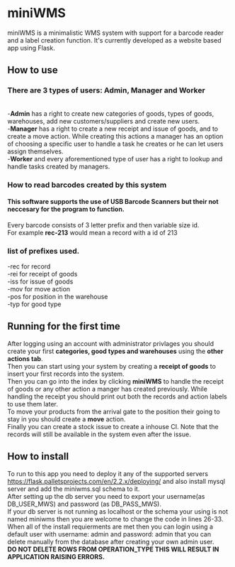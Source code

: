 # miniWMS
miniWMS is a minimalistic WMS system with support for a barcode reader and a label creation function.
It's currently developed as a website based app using Flask.
## How to use

### There are 3 types of users: <b>Admin, Manager and Worker</b>
<br>
-<b>Admin</b> has a right to create new categories of goods, types of goods, warehouses, add new customers/suppliers and create new users.
<br>
-<b>Manager</b> has a right to create a new receipt and issue of goods, and to create a move action. While creating this actions a manager has an option of choosing
a specific user to handle a task he creates or he can let users assign themselves.
<br>
-<b>Worker</b> and every aforementioned type of user has a right to lookup and handle tasks created by managers.


### How to read barcodes created by this system
#### This software supports the use of USB Barcode Scanners but their not neccesary for the program to function.
Every barcode consists of 3 letter prefix and then variable size id.
<br>
For example <b>rec-213</b> would mean a record with a id of 213

### list of prefixes used.

-rec for record
<br>
-rei for receipt of goods
<br>
-iss for issue of goods
<br>
-mov for move action
<br>
-pos for position in the warehouse
<br>
-typ for good type

## Running for the first time
After logging using an account with administrator privlages you should create your first <b>categories, good types and warehouses</b> using the <b>other actions tab</b>.
<br>
Then you can start using your system by creating a <b>receipt of goods</b> to insert your first records into the system.
<br>
Then you can go into the index by clicking <b>miniWMS</b> to handle the receipt of goods or any other action a manger has created previously.
While handling the receipt you should print out both the records and action labels to use them later.
<br>
To move your products from the arrival gate to the position their going to stay in you should create a <b>move</b> action.
<br>
Finally you can create a stock issue to create a inhouse CI. Note that the records will still be available in the system even after the issue.
## How to install 
To run to this app you need to deploy it any of the supported servers https://flask.palletsprojects.com/en/2.2.x/deploying/
and also install mysql server and add the miniwms.sql schema to it.
<br>
After setting up the db server you need to export your username(as DB_USER_MWS) and password (as DB_PASS_MWS).
<br>
If your db server is not running as localhost or the schema your using is not named miniwms then you are welcome to change the code in lines 26-33.
<br>
When all of the install requierments are met then you can login using a default user with username: admin and password: admin
that you can delete manually from the database after creating your own admin user.
<br>
<b>
DO NOT DELETE ROWS FROM OPERATION_TYPE THIS WILL RESULT IN APPLICATION RAISING ERRORS.</b>